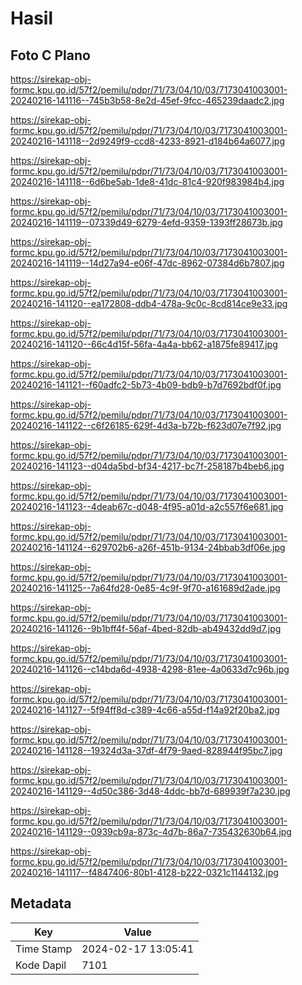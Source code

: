 # Hasil

## Foto C Plano

https://sirekap-obj-formc.kpu.go.id/57f2/pemilu/pdpr/71/73/04/10/03/7173041003001-20240216-141116--745b3b58-8e2d-45ef-9fcc-465239daadc2.jpg

https://sirekap-obj-formc.kpu.go.id/57f2/pemilu/pdpr/71/73/04/10/03/7173041003001-20240216-141118--2d9249f9-ccd8-4233-8921-d184b64a6077.jpg

https://sirekap-obj-formc.kpu.go.id/57f2/pemilu/pdpr/71/73/04/10/03/7173041003001-20240216-141118--6d6be5ab-1de8-41dc-81c4-920f983984b4.jpg

https://sirekap-obj-formc.kpu.go.id/57f2/pemilu/pdpr/71/73/04/10/03/7173041003001-20240216-141119--07339d49-6279-4efd-9359-1393ff28673b.jpg

https://sirekap-obj-formc.kpu.go.id/57f2/pemilu/pdpr/71/73/04/10/03/7173041003001-20240216-141119--14d27a94-e06f-47dc-8962-07384d6b7807.jpg

https://sirekap-obj-formc.kpu.go.id/57f2/pemilu/pdpr/71/73/04/10/03/7173041003001-20240216-141120--ea172808-ddb4-478a-9c0c-8cd814ce9e33.jpg

https://sirekap-obj-formc.kpu.go.id/57f2/pemilu/pdpr/71/73/04/10/03/7173041003001-20240216-141120--66c4d15f-56fa-4a4a-bb62-a1875fe89417.jpg

https://sirekap-obj-formc.kpu.go.id/57f2/pemilu/pdpr/71/73/04/10/03/7173041003001-20240216-141121--f60adfc2-5b73-4b09-bdb9-b7d7692bdf0f.jpg

https://sirekap-obj-formc.kpu.go.id/57f2/pemilu/pdpr/71/73/04/10/03/7173041003001-20240216-141122--c6f26185-629f-4d3a-b72b-f623d07e7f92.jpg

https://sirekap-obj-formc.kpu.go.id/57f2/pemilu/pdpr/71/73/04/10/03/7173041003001-20240216-141123--d04da5bd-bf34-4217-bc7f-258187b4beb6.jpg

https://sirekap-obj-formc.kpu.go.id/57f2/pemilu/pdpr/71/73/04/10/03/7173041003001-20240216-141123--4deab67c-d048-4f95-a01d-a2c557f6e681.jpg

https://sirekap-obj-formc.kpu.go.id/57f2/pemilu/pdpr/71/73/04/10/03/7173041003001-20240216-141124--629702b6-a26f-451b-9134-24bbab3df06e.jpg

https://sirekap-obj-formc.kpu.go.id/57f2/pemilu/pdpr/71/73/04/10/03/7173041003001-20240216-141125--7a64fd28-0e85-4c9f-9f70-a161689d2ade.jpg

https://sirekap-obj-formc.kpu.go.id/57f2/pemilu/pdpr/71/73/04/10/03/7173041003001-20240216-141126--9b1bff4f-56af-4bed-82db-ab49432dd9d7.jpg

https://sirekap-obj-formc.kpu.go.id/57f2/pemilu/pdpr/71/73/04/10/03/7173041003001-20240216-141126--c14bda6d-4938-4298-81ee-4a0633d7c96b.jpg

https://sirekap-obj-formc.kpu.go.id/57f2/pemilu/pdpr/71/73/04/10/03/7173041003001-20240216-141127--5f94ff8d-c389-4c66-a55d-f14a92f20ba2.jpg

https://sirekap-obj-formc.kpu.go.id/57f2/pemilu/pdpr/71/73/04/10/03/7173041003001-20240216-141128--19324d3a-37df-4f79-9aed-828944f95bc7.jpg

https://sirekap-obj-formc.kpu.go.id/57f2/pemilu/pdpr/71/73/04/10/03/7173041003001-20240216-141129--4d50c386-3d48-4ddc-bb7d-689939f7a230.jpg

https://sirekap-obj-formc.kpu.go.id/57f2/pemilu/pdpr/71/73/04/10/03/7173041003001-20240216-141129--0939cb9a-873c-4d7b-86a7-735432630b64.jpg

https://sirekap-obj-formc.kpu.go.id/57f2/pemilu/pdpr/71/73/04/10/03/7173041003001-20240216-141117--f4847406-80b1-4128-b222-0321c1144132.jpg


## Metadata

| Key        | Value               |
| ---------- | ------------------- |
| Time Stamp | 2024-02-17 13:05:41 |
| Kode Dapil | 7101                |



